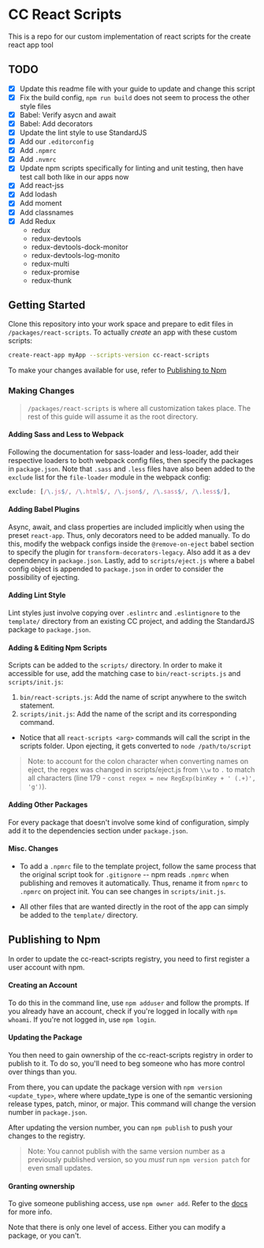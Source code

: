 # CC React Scripts

This is a repo for our custom implementation of react scripts for the create react app tool


## TODO

- [x] Update this readme file with your guide to update and change this script
- [x] Fix the build config, `npm run build` does not seem to process the other style files
- [x] Babel: Verify asycn and await
- [x] Babel: Add decorators
- [x] Update the lint style to use StandardJS
- [x] Add our `.editorconfig`
- [x] Add `.npmrc`
- [x] Add `.nvmrc`
- [x] Update npm scripts specifically for linting and unit testing, then have test call both like in our apps now
- [x] Add react-jss
- [x] Add lodash
- [x] Add moment
- [x] Add classnames
- [x] Add Redux
    - redux
    - redux-devtools
    - redux-devtools-dock-monitor
    - redux-devtools-log-monito
    - redux-multi
    - redux-promise
    - redux-thunk

## Getting Started
Clone this repository into your work space and prepare to edit files in `/packages/react-scripts`. To actually _create_ an app with these custom scripts:
```bash
create-react-app myApp --scripts-version cc-react-scripts
```
To make your changes available for use, refer to [Publishing to Npm](#publishing-to-Npm)

### Making Changes

> `/packages/react-scripts` is where all customization takes place.
> The rest of this guide will assume it as the root directory.

#### Adding Sass and Less to Webpack
Following the documentation for sass-loader and less-loader, add their respective loaders to both webpack config files, then specify the packages in `package.json`. Note that `.sass` and `.less` files have also been added to the `exclude` list for the `file-loader` module in the webpack config:
```javascript
exclude: [/\.js$/, /\.html$/, /\.json$/, /\.sass$/, /\.less$/],
```

#### Adding Babel Plugins
Async, await, and class properties are included implicitly when using the preset `react-app`. Thus, only decorators need to be added manually. To do this, modify the webpack configs inside the `@remove-on-eject` babel section to specify the plugin for `transform-decorators-legacy`. Also add it as a dev dependency in `package.json`. Lastly, add to `scripts/eject.js` where a babel config object is appended to `package.json` in order to consider the possibility of ejecting.

#### Adding Lint Style
Lint styles just involve copying over `.eslintrc` and `.eslintignore` to the `template/` directory from an existing CC project, and adding the StandardJS package to `package.json`.

#### Adding & Editing Npm Scripts
Scripts can be added to the `scripts/` directory. In order to make it accessible for use, add the matching case to `bin/react-scripts.js` and `scripts/init.js`:
1. `bin/react-scripts.js`: Add the name of script anywhere to the switch statement.
2. `scripts/init.js`: Add the name of the script and its corresponding command.
  - Notice that all `react-scripts <arg>` commands will call the script in the scripts folder. Upon ejecting, it gets converted to `node /path/to/script`

>Note: to account for the colon character when converting names on eject, the regex was changed in scripts/eject.js from `\\w` to `.` to match all characters (line 179 - `const regex = new RegExp(binKey + ' (.+)', 'g')`).

#### Adding Other Packages
For every package that doesn't involve some kind of configuration, simply add it to the dependencies section under `package.json`.

#### Misc. Changes

- To add a `.npmrc` file to the template project, follow the same process that the original script took for `.gitignore` -- npm reads `.npmrc` when publishing and removes it automatically. Thus, rename it from `npmrc` to `.npmrc` on project init. You can see changes in `scripts/init.js`.

- All other files that are wanted directly in the root of the app can simply be added to the `template/` directory.

## Publishing to Npm

In order to update the cc-react-scripts registry, you need to first register a user account with npm.

#### Creating an Account
To do this in the command line, use `npm adduser` and follow the prompts. If you already have an account, check if you're logged in locally with `npm whoami`. If you're not logged in, use `npm login`.

#### Updating the Package
You then need to gain ownership of the cc-react-scripts registry in order to publish to it. To do so, you'll need to beg someone who has more control over things than you.

From there, you can update the package version with `npm version <update_type>`, where where update_type is one of the semantic versioning release types, patch, minor, or major. This command will change the version number in `package.json`.

After updating the version number, you can `npm publish` to push your changes to the registry.

>Note: You cannot publish with the same version number as a previously published version, so you *must* run `npm version patch` for even small updates.

#### Granting ownership
To give someone publishing access, use `npm owner add`. Refer to the [docs](https://docs.npmjs.com/cli/owner) for more info.

Note that there is only one level of access. Either you can modify a package, or you can't.
